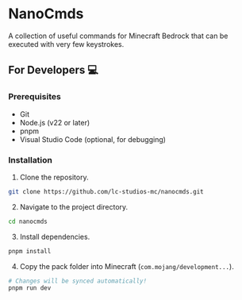 # NanoCmds

A collection of useful commands for Minecraft Bedrock that can be executed with very few keystrokes.

## For Developers :computer:

### Prerequisites

- Git
- Node.js (v22 or later)
- pnpm
- Visual Studio Code (optional, for debugging)

### Installation

1. Clone the repository.

```bash
git clone https://github.com/lc-studios-mc/nanocmds.git
```

2. Navigate to the project directory.

```bash
cd nanocmds
```

3. Install dependencies.

```bash
pnpm install
```

4. Copy the pack folder into Minecraft (`com.mojang/development...`).

```bash
# Changes will be synced automatically!
pnpm run dev
```
